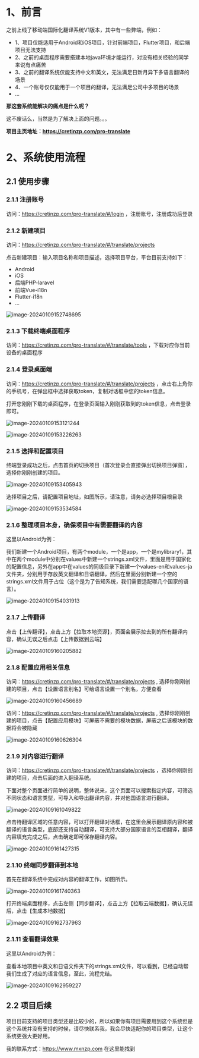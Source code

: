 # 1、前言

之前上线了移动端国际化翻译系统V1版本，其中有一些弊端，例如：

+ 1、项目仅能适用于Android和iOS项目，针对前端项目，Flutter项目，和后端项目无法支持
+ 2、之前的桌面程序需要搭建本地java环境才能运行，对没有相关经验的同学来说有点痛苦
+ 3、之前的翻译系统仅能支持中文和英文，无法满足日新月异下多语言翻译的场景
+ 4、一个账号仅仅能用于一个项目的翻译，无法满足公司中多项目的场景
+ ...

**那这套系统能解决的痛点是什么呢？**

这不废话么，当然是为了解决上面的问题。。。

**项目主页地址：https://cretinzp.com/pro-translate**

# 2、系统使用流程

## 2.1 使用步骤

### 2.1.1 注册账号

访问：https://cretinzp.com/pro-translate/#/login ，注册账号，注册成功后登录

### 2.1.2 新建项目

访问：https://cretinzp.com/pro-translate/#/translate/projects

点击新建项目：输入项目名称和项目描述，选择项目平台，平台目前支持如下：

+ Android
+ iOS
+ 后端PHP-laravel
+ 前端Vue-i18n
+ Flutter-i18n
+ ...

![image-20240109152748695](./images/image-20240109152748695.png)

### 2.1.3 下载终端桌面程序

访问：https://cretinzp.com/pro-translate/#/translate/tools ，下载对应你当前设备的桌面程序

### 2.1.4 登录桌面端

访问：https://cretinzp.com/pro-translate/#/translate/projects ，点击右上角你的手机号，在弹出框中选择获取token，复制对话框中您的token信息。

打开您刚刚下载的桌面程序，在登录页面输入刚刚获取到的token信息，点击登录即可。

![image-20240109153121244](./images/image-20240109153121244.png)

![image-20240109153226263](./images/image-20240109153226263.png)

### 2.1.5 选择和配置项目

终端登录成功之后，点击首页的切换项目（首次登录会直接弹出切换项目弹窗），选择你刚刚创建的项目。

![image-20240109153405943](./images/image-20240109153405943.png)

选择项目之后，请配置项目地址，如图所示，请注意，请务必选择项目根目录

![image-20240109153534584](./images/image-20240109153534584.png)

### 2.1.6 整理项目本身，确保项目中有需要翻译的内容

这里以Android为例：

我们新建一个Android项目，有两个module，一个是app，一个是mylibrary1，其中在两个module中分别在values中新建一个strings.xml文件，里面是用于国家化的配置信息，另外在app中在values的同级目录下新建一个values-en和values-ja文件夹，分别用于存放英文翻译和日语翻译，然后在里面分别新建一个空的strings.xml文件用于占位（这个是为了告知系统，我们需要适配哪几个国家的语言）。

![image-20240109154031913](./images/image-20240109154031913.png)

### 2.1.7 上传翻译

点击【上传翻译】，点击上方【拉取本地资源】，页面会展示拉去到的所有翻译内容，确认无误之后点击【上传数据到云端】

![image-20240109160205882](./images/image-20240109160205882.png)

### 2.1.8 配置应用相关信息

访问：https://cretinzp.com/pro-translate/#/translate/projects , 选择你刚刚创建的项目，点击【设置语言别名】可给语言设置一个别名，方便查看

![image-20240109160456689](./images/image-20240109160456689.png)

访问：https://cretinzp.com/pro-translate/#/translate/projects , 选择你刚刚创建的项目，点击【配置应用模块】可屏蔽不需要的模块数据，屏蔽之后该模块的数据将会被隐藏

![image-20240109160626304](./images/image-20240109160626304.png)

### 2.1.9 对内容进行翻译

访问：https://cretinzp.com/pro-translate/#/translate/projects ，选择你刚刚创建的项目，点击后面的进入翻译系统。

下面对整个页面进行简单的说明，整体说来，这个页面可以搜索指定内容，可筛选不同状态和语言类型，可导入和导出翻译内容，并对他国语言进行翻译。

![image-20240109161049822](./images/image-20240109161049822.png)

点击待翻译区域的任意内容，可以打开翻译对话框，在这里会展示翻译原内容和被翻译的语言类型，底部还支持自动翻译，可支持大部分国家语言的互相翻译，翻译内容填充完成之后，点击确定即可保存翻译内容。

![image-20240109161427315](./images/image-20240109161427315.png)

### 2.1.10 终端同步翻译到本地

首先在翻译系统中完成对内容的翻译工作，如图所示。

![image-20240109161740363](./images/image-20240109161740363.png)

打开终端桌面程序，点击左侧【同步翻译】，点击上方【拉取云端数据】，确认无误后，点击【生成本地数据】

![image-20240109162737963](./images/image-20240109162737963.png)

### 2.1.11 查看翻译效果

这里以Android为例：

查看本地项目中英文和日语文件夹下的strings.xml文件，可以看到，已经自动帮我们生成了对应的语言信息，至此，流程完结。

![image-20240109162959227](./images/image-20240109162959227.png)

## 2.2 项目后续

项目目前支持的项目类型还是比较少的，所以如果你有项目需要用到这个系统但是这个系统并没有支持的时候，请尽快联系我，我会尽快适配你的项目类型，让这个系统更强大更好用。

我的联系方式：https://www.mxnzp.com  在这里能找到
